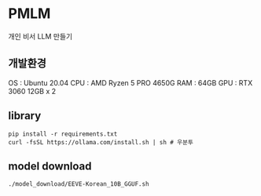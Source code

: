 # PMLM
개인 비서 LLM 만들기

## 개발환경
OS  : Ubuntu 20.04
CPU : AMD Ryzen 5 PRO 4650G
RAM : 64GB
GPU : RTX 3060 12GB x 2

## library
```
pip install -r requirements.txt
curl -fsSL https://ollama.com/install.sh | sh # 우분투
```

## model download
```
./model_download/EEVE-Korean_10B_GGUF.sh
```
